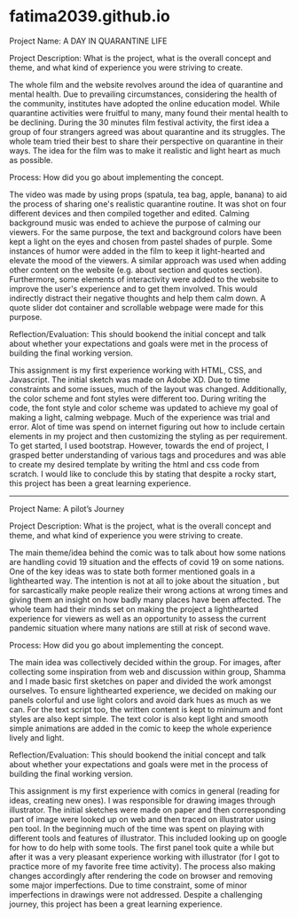 # fatima2039.github.io
Project Name: A DAY IN QUARANTINE LIFE    

Project Description: What is the project, what is the overall concept and theme, and what kind of experience you were striving to create.    

The whole film and the website revolves around the idea of quarantine and mental health. Due to prevailing circumstances, considering the health of the community, institutes have adopted the online education model. While quarantine activities were fruitful to many, many found their mental health to be declining. During the 30 minutes film festival activity, the first idea a group of four strangers agreed was about quarantine and its struggles. The whole team tried their best to share their perspective on quarantine in their ways. The idea for the film was to make it realistic and light heart as much as possible.    

Process: How did you go about implementing the concept.    

The video was made by using props (spatula, tea bag, apple, banana) to aid the process of sharing one's realistic quarantine routine. It was shot on four different devices and then compiled together and edited. Calming background music was ended to achieve the purpose of calming our viewers. For the same purpose, the text and background colors have been kept a light on the eyes and chosen from pastel shades of purple. Some instances of humor were added in the film to keep it light-hearted and elevate the mood of the viewers. A similar approach was used when adding other content on the website (e.g. about section and quotes section).  Furthermore, some elements of interactivity were added to the website to improve the user's experience and to get them involved. This would indirectly distract their negative thoughts and help them calm down. A quote slider dot container and scrollable webpage were made for this purpose.     

Reflection/Evaluation: This should bookend the initial concept and talk about whether your expectations and goals were met in the process of building the final working version.

This assignment is my first experience working with HTML, CSS, and Javascript. The initial sketch was made on Adobe XD. Due to time constraints and some issues, much of the layout was changed. Additionally, the color scheme and font styles were different too. During writing the code, the font style and color scheme was updated to achieve my goal of making a light, calming webpage. Much of the experience was trial and error. Alot of time was spend on internet figuring out how to include certain elements in my project and then customizing the styling as per requirement. To get started, I used bootstrap. However, towards the end of project, I grasped better understanding of various tags and procedures and was able to create my desired template by writing the html and css code from scratch. I would like to conclude this by stating that despite a rocky start, this project has been a great learning experience.


----------------------------------------------------------------------------------------------------------------------------------------------------------------------------------


Project Name: A pilot’s Journey

Project Description: What is the project, what is the overall concept and theme, and what kind of experience you were striving to create.

The main theme/idea behind the comic was to talk about how some nations are handling covid 19 situation and the effects of covid 19 on some nations. One of the key ideas was to state both former mentioned goals in a lighthearted way. The intention is not at all to joke about the situation , but for sarcastically make people realize their wrong actions at wrong times and giving them an insight on how badly many places have been affected. The whole team had their minds set on making the project a lighthearted experience for viewers as well as an opportunity to assess the current pandemic situation where many nations are still at risk of second wave. 


Process: How did you go about implementing the concept.

The main idea was collectively decided within the group. For images, after collecting some inspiration from web and discussion within group, Shamma and I made basic first sketches on paper and divided the work amongst ourselves. To ensure lighthearted experience, we decided on making our panels colorful and use light colors and avoid dark hues as much as we can. For the text script too, the written content is kept to minimum and font styles are also kept simple. The text color is also kept light and smooth simple animations are added in the comic to keep the whole experience lively and light.


Reflection/Evaluation: This should bookend the initial concept and talk about whether your expectations and goals were met in the process of building the final working version.

This assignment is my first experience with comics in general (reading for ideas, creating new ones). I was responsible for drawing images through illustrator. The initial sketches were made on paper and then corresponding part of image were looked up on web and then traced on illustrator using pen tool. In the beginning much of the time was spent on playing with different tools and features of illustrator. This included looking up on google for how to do help with some tools. The first panel took quite a while but after it was a very pleasant experience working with illustrator (for I got to practice more of my favorite free time activity). The process also making changes accordingly after rendering the code on browser and removing some major imperfections. Due to time constraint, some of minor imperfections in drawings were not addressed. Despite a challenging journey, this project has been a great learning experience.
